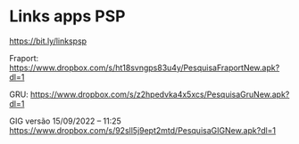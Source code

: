 # Links apps PSP
https://bit.ly/linkspsp

Fraport:
https://www.dropbox.com/s/ht18svngps83u4y/PesquisaFraportNew.apk?dl=1

GRU:
https://www.dropbox.com/s/z2hpedvka4x5xcs/PesquisaGruNew.apk?dl=1

GIG versão 15/09/2022 – 11:25
https://www.dropbox.com/s/92sll5j9ept2mtd/PesquisaGIGNew.apk?dl=1






 




